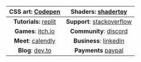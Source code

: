 | CSS art: [Codepen](https://codepen.io/rafaelcastrocouto) | Shaders: [shadertoy](https://www.shadertoy.com/user/rafaelcastrocouto) |
| :---: | :---: |
| **Tutorials:** [replit](https://replit.com/@rafaelcastrocouto) | **Support**: [stackoverflow](https://stackoverflow.com/users/1242389/rafaelcastrocouto) |
| **Games**: [itch.io](https://racascou.itch.io) | **Community**: [discord](https://discord.gg/a4TwjAR) |
| **Meet**: [calendly](https://calendly.com/rafaelcastrocouto/meet) | **Business**: [linkedin](https://www.linkedin.com/in/rafaelcastrocouto) |
| **Blog**: [dev.to](https://dev.to/rafaelcastrocouto) | **Payments** [paypal](https://www.paypal.com/cgi-bin/webscr?cmd=_donations&business=5VKE3AFUHX45Y&currency_code=BRL&source=url) |
